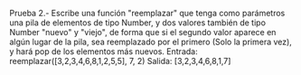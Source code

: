 Prueba
2.- Escribe una función "reemplazar" que tenga como parámetros una pila de elementos de tipo Number, y dos valores también de tipo Number "nuevo" y "viejo", de forma que si el segundo valor aparece en algún lugar de la pila, sea reemplazado por el primero (Solo la primera vez), y hará pop de los elementos más nuevos.
Entrada: reemplazar([3,2,3,4,6,8,1,2,5,5], 7, 2)
Salida: [3,2,3,4,6,8,1,7]
